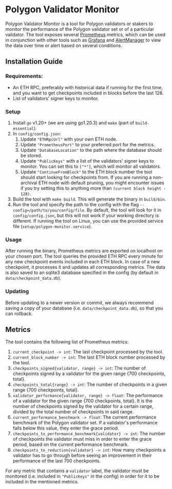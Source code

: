 # Polygon Validator Monitor
Polygon Validator Monitor is a tool for Polygon validators or stakers to monitor the performance of the Polygon validator set or of a particular validator. The tool exposes several [Prometheus](https://prometheus.io/) metrics, which can be used in conjunction with other tools such as [Grafana](https://grafana.com/) and [AlertManager](https://prometheus.io/docs/alerting/latest/alertmanager/) to view the data over time or alert based on several conditions.


## Installation Guide

### Requirements:
- An ETH RPC, preferably with historical data if running for the first time, and you want to get checkpoints included in blocks before the last 128.
- List of validators' signer keys to monitor.

### Setup
1. Install `go` v1.20+ (we are using go1.20.3) and `make` (part of `build-essential`).
3. In `config/config.json`:
    1. Update `"ETHRpcUrl"` with your own ETH node.
    2. Update `"PrometheusPort"` to your preferred port for the metrics.
    3. Update `"DatabaseLocation"` to the path where the database should be stored.
    4. Update `"PublicKeys"` with a list of the validators' signer keys to monitor. You can set this to `["*"]`, which will monitor all validators.
    5. Update `"ContinueFromBlock"` to the ETH block number the tool should start looking for checkpoints from. If you are running a non-archival ETH node with default pruning, you might encounter issues if you try setting this to anything more than `(current block height - 128)`.
3. Build the tool with `make build`. This will generate the binary in `build/bin`.
4. Run the tool and specify the path to the config with the flag `--config=/path/to/you/config/file`. By default, the tool will look for it in `config/config.json`, but this will not work if your working directory is different. If running the tool on Linux, you can use the provided service file (`setup/polygon-monitor.service`).

### Usage
After running the binary, Prometheus metrics are exported on localhost on your chosen port. The tool queries the provided ETH RPC every minute for any new checkpoint events included in each ETH block. In case of a new checkpoint, it processes it and updates all corresponding metrics. The data is also saved to an sqlite3 database specified in the config (by default in `data/checkpoint_data.db`).

### Updating
Before updating to a newer version or commit, we always recommend saving a copy of your database (i.e. `data/checkpoint_data.db`), so that you can rollback.

## Metrics
The tool contains the following list of Prometheus metrics:
1. `current_checkpoint -> int`: The last checkpoint processed by the tool.
2. `current_block_number -> int`: The last ETH block number processed by the tool.
3. `checkpoints_signed{validator, range} -> int`: The number of checkpoints signed by a validator for the given range {700 checkpoints, total}.
4. `checkpoints_total{range} -> int`: The number of checkpoints in a given range {700 checkpoints, total}.
5. `validator_performance{validator, range} -> float`: The performance of a validator for the given range {700 checkpoints, total}. It is the number of checkpoints signed by the validator for a certain range, divided by the total number of checkpoints in said range.
6. `current_performance_benchmark -> float`: The current performance benchmark of the Polygon validator set. If a validator's performance falls below this value, they enter the grace period.
7. `checkpoints_to_performance_benchmark{validator} -> int`: The number of checkpoints the validator must miss in order to enter the grace period, based on the current performance benchmark.
8. `checkpoints_to_reduction{validator} -> int`: How many checkpoints a validator has to go through before seeing an improvement in their performance of the last 700 checkpoints.

For any metric that contains a `validator` label, the validator must be monitored (i.e. included in `"PublicKeys"` in the config) in order for it to be included in the mentioned metrics.